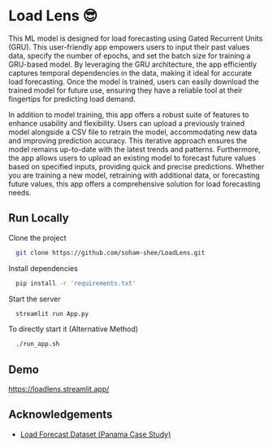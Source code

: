 # Load Lens 😎

This ML model is designed for load forecasting using Gated Recurrent Units (GRU). This user-friendly
app empowers users to input their past values data, specify the number of epochs, and set the 
batch size for training a GRU-based model. 
By leveraging the GRU architecture, the app efficiently captures temporal dependencies in the 
data, making it ideal for accurate load forecasting. Once the model is trained, users can easily 
download the trained model for future use, ensuring they have a reliable tool at their fingertips
for predicting load demand.

In addition to model training, this app offers a robust suite of features to enhance usability 
and flexibility. Users can upload a previously trained model alongside a CSV file to retrain 
the model, accommodating new data and improving prediction accuracy. This iterative approach 
ensures the model remains up-to-date with the latest trends and patterns. Furthermore, the app 
allows users to upload an existing model to forecast future values based on specified inputs, 
providing quick and precise predictions. Whether you are training a new model, retraining with 
additional data, or forecasting future values, this app offers a comprehensive solution for load 
forecasting needs.
## Run Locally

Clone the project

```bash
  git clone https://github.com/soham-shee/LoadLens.git
```

Install dependencies

```bash
  pip install -r 'requirements.txt'
```

Start the server

```bash
  streamlit run App.py
```

To directly start it (Alternative Method)
```bash
  ./run_app.sh
```

## Demo

https://loadlens.streamlit.app/

## Acknowledgements

 - [Load Forecast Dataset (Panama Case Study)](https://www.kaggle.com/datasets/saurabhshahane/electricity-load-forecasting)
